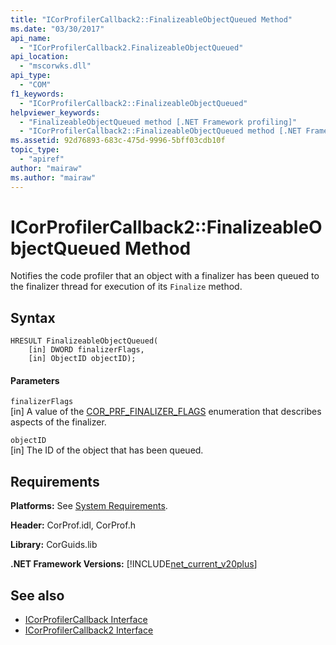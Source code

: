 ```yaml
---
title: "ICorProfilerCallback2::FinalizeableObjectQueued Method"
ms.date: "03/30/2017"
api_name: 
  - "ICorProfilerCallback2.FinalizeableObjectQueued"
api_location: 
  - "mscorwks.dll"
api_type: 
  - "COM"
f1_keywords: 
  - "ICorProfilerCallback2::FinalizeableObjectQueued"
helpviewer_keywords: 
  - "FinalizeableObjectQueued method [.NET Framework profiling]"
  - "ICorProfilerCallback2::FinalizeableObjectQueued method [.NET Framework profiling]"
ms.assetid: 92d76893-683c-475d-9996-5bff03cdb10f
topic_type: 
  - "apiref"
author: "mairaw"
ms.author: "mairaw"
---
```

# ICorProfilerCallback2::FinalizeableObjectQueued Method
Notifies the code profiler that an object with a finalizer has been queued to the finalizer thread for execution of its `Finalize` method.  
  
## Syntax  
  
```  
HRESULT FinalizeableObjectQueued(  
    [in] DWORD finalizerFlags,  
    [in] ObjectID objectID);  
```  
  
#### Parameters  
 `finalizerFlags`  
 [in] A value of the [COR_PRF_FINALIZER_FLAGS](../../../../docs/framework/unmanaged-api/profiling/cor-prf-finalizer-flags-enumeration.md) enumeration that describes aspects of the finalizer.  
  
 `objectID`  
 [in] The ID of the object that has been queued.  
  
## Requirements  
 **Platforms:** See [System Requirements](../../../../docs/framework/get-started/system-requirements.md).  
  
 **Header:** CorProf.idl, CorProf.h  
  
 **Library:** CorGuids.lib  
  
 **.NET Framework Versions:** [!INCLUDE[net_current_v20plus](../../../../includes/net-current-v20plus-md.md)]  
  
## See also
- [ICorProfilerCallback Interface](../../../../docs/framework/unmanaged-api/profiling/icorprofilercallback-interface.md)
- [ICorProfilerCallback2 Interface](../../../../docs/framework/unmanaged-api/profiling/icorprofilercallback2-interface.md)
